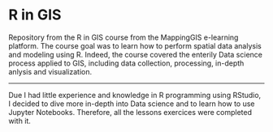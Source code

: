 # R in GIS
Repository from the R in GIS course from the MappingGIS e-learning platform. The course goal was to learn how to perform spatial data analysis and modeling using R. Indeed, the course covered the enterily Data science process applied to GIS, including data collection, processing, in-depth anlysis and visualization.  

---

Due I had little experience and knowledge in R programming using RStudio, I decided to dive more in-depth into Data science and to learn how to use Jupyter Notebooks. Therefore, all the lessons exercices were completed with it. 
